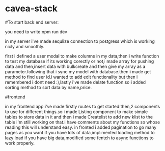 # cavea-stack
#To start back end server:

you need to write:npm run dev

in my server i've made sequlize connection to postgress which is working nicly and smoothly.

first i defined a user modal to make columns in my data,then i write function to test my database if its working corectly or not,i made array for pushing data and then,insert data with bulkcreate and then give my array as a parameter.following that i sync my model with database.then i made get method to find user id.i wanted to add edit functionality but then i remembered i dont need :),lastly i've made delate function.so i added sorting method to sort data by name,price.


#frontend


in my frontend app i've made firstly routes to get started then,2 components to use for different things.so i made Listing component to make simple tables to store data in it and then i made Createlist to add new klist to the table i'm still working on that.i have comments about my functions so whose reading this will understand easy.
in fronted i added pagination to go many pages as you want if you have lots of data,implimented loading method to lazy load if you have big data,modified some fentch to async functions to work properly.


